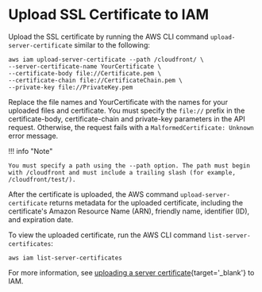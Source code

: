 # Upload SSL Certificate to IAM

Upload the SSL certificate by running the AWS CLI command `upload-server-certificate` similar to the following:

```
aws iam upload-server-certificate --path /cloudfront/ \
--server-certificate-name YourCertificate \
--certificate-body file://Certificate.pem \
--certificate-chain file://CertificateChain.pem \
--private-key file://PrivateKey.pem
```

Replace the file names and YourCertificate with the names for your uploaded files and certificate.
You must specify the `file://` prefix in the certificate-body, certificate-chain and private-key parameters in the API request. 
Otherwise, the request fails with a `MalformedCertificate: Unknown` error message.

!!! info "Note"

    You must specify a path using the --path option. The path must begin with /cloudfront and must include a trailing slash (for example, /cloudfront/test/).

After the certificate is uploaded, the AWS command `upload-server-certificate` returns metadata for the uploaded certificate, including the certificate's Amazon Resource Name (ARN), friendly name, identifier (ID), and expiration date.

To view the uploaded certificate, run the AWS CLI command `list-server-certificates`:

```
aws iam list-server-certificates
```

For more information, see [uploading a server certificate](https://docs.aws.amazon.com/IAM/latest/UserGuide/id_credentials_server-certs.html#upload-server-certificate){target='_blank'} to IAM.